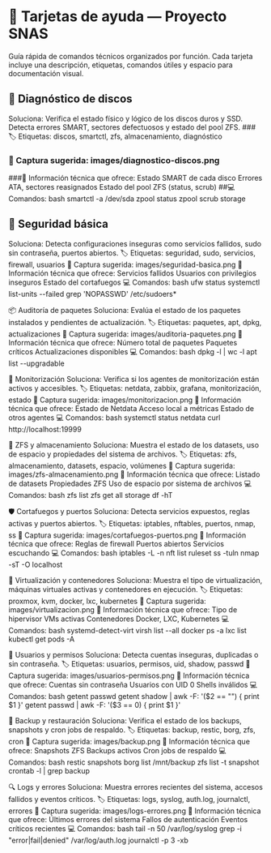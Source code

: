 # 🧪 Tarjetas de ayuda — Proyecto SNAS
Guía rápida de comandos técnicos organizados por función. Cada tarjeta incluye una descripción, etiquetas, comandos útiles y espacio para documentación visual.

## 🔧 Diagnóstico de discos
Soluciona: Verifica el estado físico y lógico de los discos duros y SSD. Detecta errores SMART, sectores defectuosos y estado del pool ZFS.
###🏷️ Etiquetas: discos, smartctl, zfs, almacenamiento, diagnóstico
### 📸 Captura sugerida: images/diagnostico-discos.png
###📄 Información técnica que ofrece:
Estado SMART de cada disco
Errores ATA, sectores reasignados
Estado del pool ZFS (status, scrub)
##💻 Comandos:
bash
smartctl -a /dev/sda
zpool status
zpool scrub storage


## 🔐 Seguridad básica
Soluciona: Detecta configuraciones inseguras como servicios fallidos, sudo sin contraseña, puertos abiertos.
🏷️ Etiquetas: seguridad, sudo, servicios, firewall, usuarios
📸 Captura sugerida: images/seguridad-basica.png
📄 Información técnica que ofrece:
Servicios fallidos
Usuarios con privilegios inseguros
Estado del cortafuegos
💻 Comandos:
bash
ufw status
systemctl list-units --failed
grep 'NOPASSWD' /etc/sudoers*


📦 Auditoría de paquetes
Soluciona: Evalúa el estado de los paquetes instalados y pendientes de actualización.
🏷️ Etiquetas: paquetes, apt, dpkg, actualizaciones
📸 Captura sugerida: images/auditoria-paquetes.png
📄 Información técnica que ofrece:
Número total de paquetes
Paquetes críticos
Actualizaciones disponibles
💻 Comandos:
bash
dpkg -l | wc -l
apt list --upgradable


📡 Monitorización
Soluciona: Verifica si los agentes de monitorización están activos y accesibles.
🏷️ Etiquetas: netdata, zabbix, grafana, monitorización, estado
📸 Captura sugerida: images/monitorizacion.png
📄 Información técnica que ofrece:
Estado de Netdata
Acceso local a métricas
Estado de otros agentes
💻 Comandos:
bash
systemctl status netdata
curl http://localhost:19999


🧱 ZFS y almacenamiento
Soluciona: Muestra el estado de los datasets, uso de espacio y propiedades del sistema de archivos.
🏷️ Etiquetas: zfs, almacenamiento, datasets, espacio, volúmenes
📸 Captura sugerida: images/zfs-almacenamiento.png
📄 Información técnica que ofrece:
Listado de datasets
Propiedades ZFS
Uso de espacio por sistema de archivos
💻 Comandos:
bash
zfs list
zfs get all storage
df -hT


🛡️ Cortafuegos y puertos
Soluciona: Detecta servicios expuestos, reglas activas y puertos abiertos.
🏷️ Etiquetas: iptables, nftables, puertos, nmap, ss
📸 Captura sugerida: images/cortafuegos-puertos.png
📄 Información técnica que ofrece:
Reglas de firewall
Puertos abiertos
Servicios escuchando
💻 Comandos:
bash
iptables -L -n
nft list ruleset
ss -tuln
nmap -sT -O localhost


🧬 Virtualización y contenedores
Soluciona: Muestra el tipo de virtualización, máquinas virtuales activas y contenedores en ejecución.
🏷️ Etiquetas: proxmox, kvm, docker, lxc, kubernetes
📸 Captura sugerida: images/virtualizacion.png
📄 Información técnica que ofrece:
Tipo de hipervisor
VMs activas
Contenedores Docker, LXC, Kubernetes
💻 Comandos:
bash
systemd-detect-virt
virsh list --all
docker ps -a
lxc list
kubectl get pods -A


🧾 Usuarios y permisos
Soluciona: Detecta cuentas inseguras, duplicadas o sin contraseña.
🏷️ Etiquetas: usuarios, permisos, uid, shadow, passwd
📸 Captura sugerida: images/usuarios-permisos.png
📄 Información técnica que ofrece:
Cuentas sin contraseña
Usuarios con UID 0
Shells inválidos
💻 Comandos:
bash
getent passwd
getent shadow | awk -F: '($2 == "") { print $1 }'
getent passwd | awk -F: '($3 == 0) { print $1 }'


📁 Backup y restauración
Soluciona: Verifica el estado de los backups, snapshots y cron jobs de respaldo.
🏷️ Etiquetas: backup, restic, borg, zfs, cron
📸 Captura sugerida: images/backup.png
📄 Información técnica que ofrece:
Snapshots ZFS
Backups activos
Cron jobs de respaldo
💻 Comandos:
bash
restic snapshots
borg list /mnt/backup
zfs list -t snapshot
crontab -l | grep backup


🔍 Logs y errores
Soluciona: Muestra errores recientes del sistema, accesos fallidos y eventos críticos.
🏷️ Etiquetas: logs, syslog, auth.log, journalctl, errores
📸 Captura sugerida: images/logs-errores.png
📄 Información técnica que ofrece:
Últimos errores del sistema
Fallos de autenticación
Eventos críticos recientes
💻 Comandos:
bash
tail -n 50 /var/log/syslog
grep -i "error\|fail\|denied" /var/log/auth.log
journalctl -p 3 -xb

